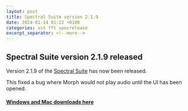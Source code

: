 ```yaml
---
layout: post
title: Spectral Suite version 2.1.9
date: 2024-01-14 01:22 +0100
categories: vst fft specrelease
excerpt_separator: <!--more-->
---
```


<section>
<h1>Spectral Suite version 2.1.9 released</h1>
<p>Version 2.1.9 of the <a href="/spectralsuite">Spectral Suite</a> has now been released.</p>
<!--more-->

<p>This fixed a bug where Morph would not play audio until the UI has been opened.</p>
<a href="https://github.com/andrewreeman/SpectralSuite/releases/tag/v2.1.9"><h4>Windows and Mac downloads here</h4></a>

</section>
